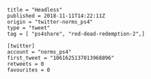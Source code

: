 ```
title = "Headless"
published = 2018-11-11T14:22:11Z
origin = "twitter-norms_ps4"
type = "tweet"
tag = [ "ps4share", "red-dead-redemption-2",]

[twitter]
account = "norms_ps4"
first_tweet = "1061625137013968896"
retweets = 0
favourites = 0
```

<p class='image'><img src='https://mnf.m17s.net/2018/11/11/Drumby2XgAU5epj.jpg' alt=''></p>

